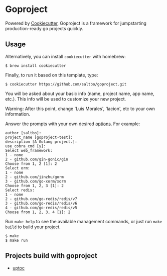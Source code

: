 # Goproject

Powered by [Cookiecutter](https://github.com/audreyr/cookiecutter), Goproject is a framework for jumpstarting production-ready go projects quickly.

## Usage

Alternatively, you can install `cookiecutter` with homebrew:
```console
$ brew install cookiecutter
```

Finally, to run it based on this template, type:
```console
$ cookiecutter https://github.com/saltbo/goproject.git
```

You will be asked about your basic info (name, project name, app name, etc.). This info will be used to customize your new project.

Warning: After this point, change 'Luis Morales', 'lacion', etc to your own information.

Answer the prompts with your own desired [options](). For example:
```console
author [saltbo]:
project_name [goproject-test]:
description [A Golang project.]:
use_cobra_cmd [y]:
Select web_framework:
1 - none
2 - github.com/gin-gonic/gin
Choose from 1, 2 [1]: 2
Select orm:
1 - none
2 - github.com/jinzhu/gorm
3 - github.com/go-xorm/xorm
Choose from 1, 2, 3 [1]: 2
Select redis:
1 - none
2 - github.com/go-redis/redis/v7
3 - github.com/go-redis/redis/v6
4 - github.com/go-redis/redis/v5
Choose from 1, 2, 3, 4 [1]: 2
```

Run `make help` to see the available management commands, or just run `make build` to build your project.
```console
$ make
$ make run
```

## Projects build with goproject

- [uptoc](https://github.com/saltbo/uptoc)
